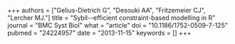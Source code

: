 +++
authors = ["Gelius-Dietrich G", "Desouki AA", "Fritzemeier CJ", "Lercher MJ."]
title = "Sybil--efficient constraint-based modelling in R"
journal = "BMC Syst Biol"
what = "article"
doi = "10.1186/1752-0509-7-125"
pubmed = "24224957"
date = "2013-11-15"
keywords = []
+++

